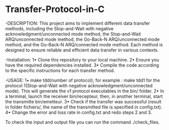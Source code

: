 # Transfer-Protocol-in-C

-DESCRIPTION:
  This project aims to implement different data transfer methods, including the Stop-and-Wait with negative acknowledgment/unconnected mode method, the Stop-and-Wait ARQ/unconnected mode method, the Go-Back-N ARQ/unconnected mode method, and the Go-Back-N ARQ/connected mode method. Each method is designed to ensure reliable and efficient data transfer in various contexts.
  
-Installation:
  1• Clone this repository to your local machine.
  2• Ensure you have the required dependencies installed.
  3• Compile the code according to the specific instructions for each transfer method.

  -USAGE:
    1• make tdd(number of protocol); for example : make tdd1 for the protocol 1(Stop-and-Wait with negative acknowledgment/unconnected mode). This will generate the v1 protocol executables in the bin/ folder.
    2• In a terminal, launch the receiver bin/recepteur, then, in another terminal, start the transmitte bin/emetteur.
    3• Check if the transfer was successful (result in folder fichiers/, the name of the transmitted file is specified in config.txt).
    4• Change the error and loss rate in config.txt and redo steps 2 and 3.

To check the input and output file you can run the command ./check_files.
  
  
